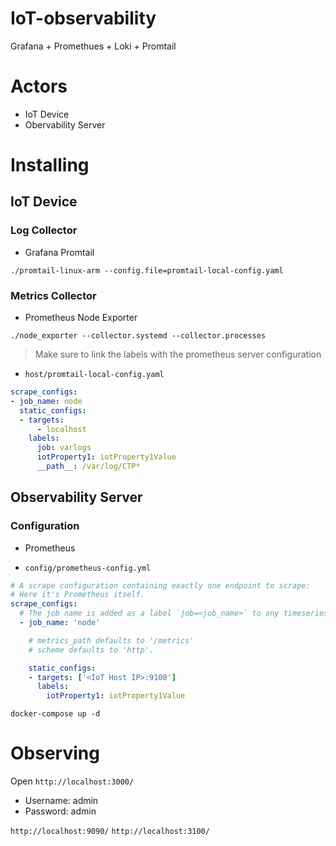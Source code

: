 # IoT-observability
Grafana + Promethues + Loki + Promtail

# Actors
* IoT Device
* Obervability Server

# Installing

## IoT Device

### Log Collector

* Grafana Promtail

```console
./promtail-linux-arm --config.file=promtail-local-config.yaml
```

### Metrics Collector

* Prometheus Node Exporter

```console
./node_exporter --collector.systemd --collector.processes
```

> Make sure to link the labels with the prometheus server configuration

* `host/promtail-local-config.yaml`

```yaml
scrape_configs:
- job_name: node
  static_configs:
  - targets:
      - localhost
    labels:
      job: varlogs
      iotProperty1: iotProperty1Value
      __path__: /var/log/CTP*
```

## Observability Server

### Configuration

* Prometheus 

* `config/prometheus-config.yml`

```yaml
# A scrape configuration containing exactly one endpoint to scrape:
# Here it's Prometheus itself.
scrape_configs:
  # The job name is added as a label `job=<job_name>` to any timeseries scraped from this config.
  - job_name: 'node'

    # metrics_path defaults to '/metrics'
    # scheme defaults to 'http'.

    static_configs:
    - targets: ['<IoT Host IP>:9100']
      labels:
        iotProperty1: iotProperty1Value
```

```console
docker-compose up -d
```

# Observing

Open `http://localhost:3000/`

* Username: admin
* Password: admin

`http://localhost:9090/`
`http://localhost:3100/`

